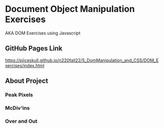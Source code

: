 # Document Object Manipulation Exercises

AKA DOM Exercises using Javascript

## GitHub Pages Link

https://pjiceskull.github.io/n220fall22/5_DomManipulation_and_CSS/DOM_Exercises/index.html

## About Project

### Peak Pixels

### McDiv'ins

### Over and Out
